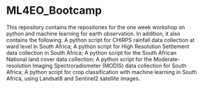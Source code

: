 # ML4EO_Bootcamp
This repository contains the repositories for the one week workshop on python and machine learning for earth observation. In addition, it also contains the following:
A python script for CHIRPS rainfall data collection at ward level in South Africa;
A python script for High Resolution Settlement data collection in South Africa;
A python script for the South African National land cover data collection;
A python script for the Moderate-resolution Imaging Spectroradiometer (MODIS) data collection for South Africa;
A python script for crop classification with machine learning in South Africa, using Landsat8 and Sentinel2 satellite images.
